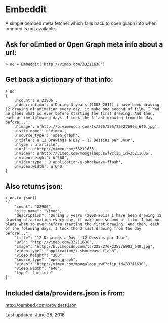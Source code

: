 # Embeddit

A simple oembed meta fetcher which falls back to open graph info when
oembed is not available.

## Ask for oEmbed or Open Graph meta info about a url:

    > oe = Embeddit('http://vimeo.com/33211636')

## Get back a dictionary of that info:

    > oe
    {
        u'count': u'22906',
        u'description': u'During 3 years (2008-2011) i have been drawing 12 drawing of animation every day, it make one second of film. I had no plans what so ever before starting the first drawing. And then, each of the folowing days, I took the 3 last drawing from the day before...',
        u'image': u'http://b.vimeocdn.com/ts/225/276/225276903_640.jpg',
        u'site_name': u'Vimeo',
        u'source_type': 'open_graph',
        u'title': u'12 Drawings a Day - 12 Dessins par Jour',
        u'type': u'article',
        u'url': u'http://vimeo.com/33211636',
        u'video': u'http://vimeo.com/moogaloop.swf?clip_id=33211636',
        u'video:height': u'360',
        u'video:type': u'application/x-shockwave-flash',
        u'video:width': u'640'
    }

## Also returns json:

    > oe.to_json()
    '{
        "count": "22906",
        "site_name": "Vimeo",
        "description": "During 3 years (2008-2011) i have been drawing 12 drawing of animation every day, it make one second of film. I had no plans what so ever before starting the first drawing. And then, each of the folowing days, I took the 3 last drawing from the day before...",
        "title": "12 Drawings a Day - 12 Dessins par Jour",
        "url": "http://vimeo.com/33211636",
        "image": "http://b.vimeocdn.com/ts/225/276/225276903_640.jpg",
        "video:type": "application/x-shockwave-flash",
        "video:height": "360",
        "source_type": "open_graph",
        "video": "http://vimeo.com/moogaloop.swf?clip_id=33211636",
        "video:width": "640",
        "type": "article"
    }'

## Included data/providers.json is from:

http://oembed.com/providers.json

Last updated: June 28, 2016
